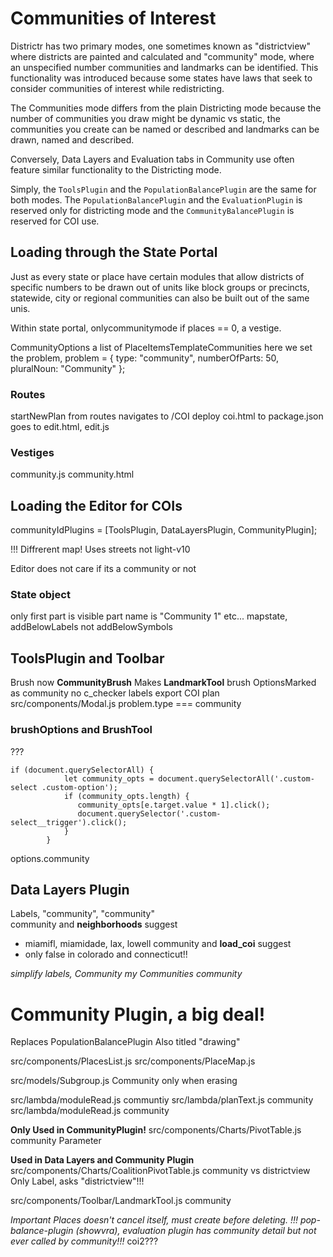 # Communities of Interest

Districtr has two primary modes, one sometimes known as "districtview"
where districts are painted and calculated and "community" mode, where
an unspecified number communities and landmarks can be identified. This
functionality was introduced because some states have laws that seek
to consider communities of interest while redistricting. 

The Communities mode differs from the plain Districting mode because
the number of communities you draw might be dynamic vs static, the
communities you create can be named or described and landmarks can
be drawn, named and described. 

Conversely, Data Layers and Evaluation tabs in Community use often
feature similar functionality to the Districting mode. 

Simply, the `ToolsPlugin` and the `PopulationBalancePlugin` are the same
for both modes. The `PopulationBalancePlugin` and the `EvaluationPlugin`
is reserved only for districting mode and the `CommunityBalancePlugin`
is reserved for COI use. 

## Loading through the State Portal

Just as every state or place have certain modules that allow districts
of specific numbers to be drawn out of units like block groups or
precincts, statewide, city or regional communities can also be built
out of the same unis. 



Within state portal, onlycommunitymode if places == 0, a vestige. 

CommunityOptions a list of
PlaceItemsTemplateCommunities
here we set the problem, problem = { type: "community", numberOfParts: 50, pluralNoun: "Community" };

### Routes
startNewPlan from routes
navigates to /COI 
deploy coi.html to package.json goes to edit.html, edit.js

### Vestiges
community.js
community.html


## Loading the Editor for COIs

communityIdPlugins = [ToolsPlugin, DataLayersPlugin, CommunityPlugin];

!!! Diffrerent map! Uses streets not light-v10

Editor does not care if its a community or not

### State object

only first part is visible
part name is "Community 1" etc...
mapstate, addBelowLabels not addBelowSymbols

## ToolsPlugin and Toolbar

Brush now __CommunityBrush__
Makes __LandmarkTool__
brush OptionsMarked as community
no c_checker
labels export COI plan
src/components/Modal.js problem.type === community

### brushOptions and BrushTool


???
```
if (document.querySelectorAll) {
            let community_opts = document.querySelectorAll('.custom-select .custom-option');
            if (community_opts.length) {
               community_opts[e.target.value * 1].click();
               document.querySelector('.custom-select__trigger').click();
            }
        }
``` 

options.community 

## Data Layers Plugin
        
Labels, "community", "community"        
community and __neighborhoods__ suggest
- miamifl, miamidade, lax, lowell
community and __load_coi__ suggest
- only false in colorado and connecticut!!

_simplify labels, Community my Communities community_
   
# Community Plugin, a big deal!
Replaces PopulationBalancePlugin
Also titled "drawing"

src/components/PlacesList.js
src/components/PlaceMap.js

src/models/Subgroup.js Community only when erasing

src/lambda/moduleRead.js communtiy
src/lambda/planText.js community
src/lambda/moduleRead.js community

__Only Used in CommunityPlugin!__
src/components/Charts/PivotTable.js community Parameter

__Used in Data Layers and Community Plugin__ 
src/components/Charts/CoalitionPivotTable.js community vs districtview
Only Label, asks "districtview"!!!



src/components/Toolbar/LandmarkTool.js community

_Important Places doesn't cancel itself, must create before deleting._
_!!! pop-balance-plugin (showvra), evaluation plugin has community detail but not ever called by community!!!_
coi2??? 

